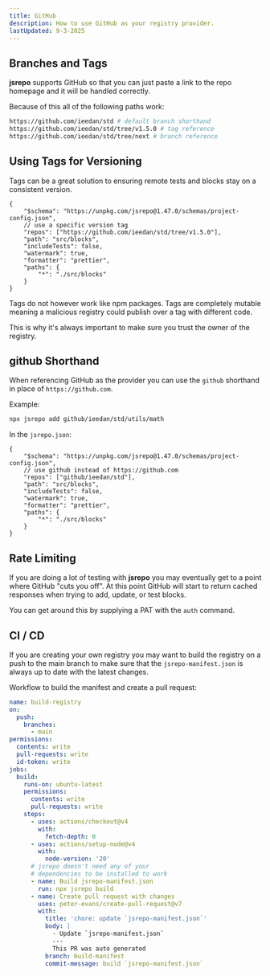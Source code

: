 ```yaml
---
title: GitHub
description: How to use GitHub as your registry provider.
lastUpdated: 9-3-2025
---
```


## Branches and Tags

**jsrepo** supports GitHub so that you can just paste a link to the repo homepage and it will be handled correctly.

Because of this all of the following paths work:

```sh
https://github.com/ieedan/std # default branch shorthand
https://github.com/ieedan/std/tree/v1.5.0 # tag reference
https://github.com/ieedan/std/tree/next # branch reference
```

## Using Tags for Versioning

Tags can be a great solution to ensuring remote tests and blocks stay on a consistent version.

```jsonc showLineNumbers
{
	"$schema": "https://unpkg.com/jsrepo@1.47.0/schemas/project-config.json",
	// use a specific version tag
	"repos": ["https://github.com/ieedan/std/tree/v1.5.0"],
	"path": "src/blocks",
	"includeTests": false,
	"watermark": true,
	"formatter": "prettier",
	"paths": {
		"*": "./src/blocks"
	}
}
```

Tags do not however work like npm packages. Tags are completely mutable meaning a malicious registry could publish over a tag with different code.

This is why it's always important to make sure you trust the owner of the registry.

## github Shorthand

When referencing GitHub as the provider you can use the `github` shorthand in place of `https://github.com`.

Example:

```sh
npx jsrepo add github/ieedan/std/utils/math
```

In the `jsrepo.json`:

```jsonc showLineNumbers
{
	"$schema": "https://unpkg.com/jsrepo@1.47.0/schemas/project-config.json",
	// use github instead of https://github.com
	"repos": ["github/ieedan/std"],
	"path": "src/blocks",
	"includeTests": false,
	"watermark": true,
	"formatter": "prettier",
	"paths": {
		"*": "./src/blocks"
	}
}
```

## Rate Limiting

If you are doing a lot of testing with **jsrepo** you may eventually get to a point where GitHub "cuts you off". At this point GitHub will start to return cached responses when trying to add, update, or test blocks.

You can get around this by supplying a PAT with the `auth` command.

## CI / CD

If you are creating your own registry you may want to build the registry on a push to the main branch to make sure that the `jsrepo-manifest.json` is always up to date with the latest changes.

Workflow to build the manifest and create a pull request:

```yaml showLineNumbers
name: build-registry
on:
  push:
    branches:
      - main
permissions:
  contents: write
  pull-requests: write
  id-token: write
jobs:
  build:
    runs-on: ubuntu-latest
    permissions:
      contents: write
      pull-requests: write
    steps:
      - uses: actions/checkout@v4
        with:
          fetch-depth: 0
      - uses: actions/setup-node@v4
        with:
          node-version: '20'
      # jsrepo doesn't need any of your
      # dependencies to be installed to work
      - name: Build jsrepo-manifest.json
        run: npx jsrepo build
      - name: Create pull request with changes
        uses: peter-evans/create-pull-request@v7
        with:
          title: 'chore: update `jsrepo-manifest.json`'
          body: |
            - Update `jsrepo-manifest.json`
            ---
            This PR was auto generated
          branch: build-manifest
          commit-message: build `jsrepo-manifest.json`
```
